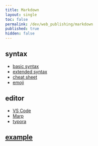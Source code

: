 ```yaml
---
title: Markdown
layout: single
toc: false
permalink: /dev/web_publishing/markdown
published: true
hidden: false
---
```


<head>
  <base target="_blank">
</head>

## syntax

- [basic syntax](https://www.markdownguide.org/basic-syntax/)
- [extended syntax](https://www.markdownguide.org/extended-syntax/)
- [cheat sheet](https://www.markdownguide.org/cheat-sheet/)
- [emoji](https://github.com/ikatyang/emoji-cheat-sheet)

## editor

- [VS Code](https://code.visualstudio.com/docs/languages/markdown)
- [Marp](https://marketplace.visualstudio.com/items?itemName=marp-team.marp-vscode)
- [typora](https://typora.io/)

## [example](/dev/web_publishing/markdown/example)

